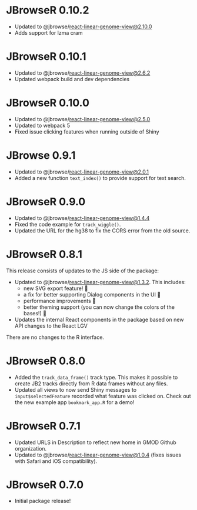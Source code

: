 # JBrowseR 0.10.2

- Updated to @jbrowse/react-linear-genome-view@2.10.0
- Adds support for lzma cram

# JBrowseR 0.10.1

- Updated to @jbrowse/react-linear-genome-view@2.6.2
- Updated webpack build and dev dependencies

# JBrowseR 0.10.0

- Updated to @jbrowse/react-linear-genome-view@2.5.0
- Updated to webpack 5
- Fixed issue clicking features when running outside of Shiny

# JBrowse 0.9.1

- Updated to @jbrowse/react-linear-genome-view@2.0.1
- Added a new function `text_index()` to provide support for text search.

# JBrowseR 0.9.0

- Updated to @jbrowse/react-linear-genome-view@1.4.4
- Fixed the code example for `track_wiggle()`.
- Updated the URL for the hg38 to fix the CORS error from the old source.

# JBrowseR 0.8.1

This release consists of updates to the JS side of the package:

- Updated to @jbrowse/react-linear-genome-view@1.3.2. This includes:
  - new SVG export feature! 📸
  - a fix for better supporting Dialog components in the UI 🔨
  - performance improvements 🚀
  - better theming support (you can now change the colors of the bases!) 🎨
- Updates the internal React components in the package based on new API changes
  to the React LGV

There are no changes to the R interface.

# JBrowseR 0.8.0

- Added the `track_data_frame()` track type. This makes it possible to create
  JB2 tracks directly from R data frames without any files.
- Updated all views to now send Shiny messages to `input$selectedFeature`
  recorded what feature was clicked on. Check out the new example app
  `bookmark_app.R` for a demo!

# JBrowseR 0.7.1

- Updated URLS in Description to reflect new home in GMOD Github organization.
- Updated to @jbrowse/react-linear-genome-view@1.0.4 (fixes issues with Safari
  and iOS compatibility).

# JBrowseR 0.7.0

- Initial package release!
